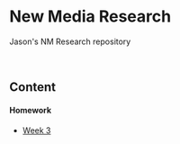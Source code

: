 # New Media Research

Jason's NM Research repository

<br>

## Content

#### Homework

* [Week 3](homework/02.07.answers.md)
